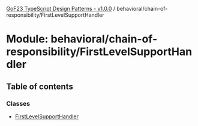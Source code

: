 [GoF23 TypeScript Design Patterns - v1.0.0](../README.md) / behavioral/chain-of-responsibility/FirstLevelSupportHandler

# Module: behavioral/chain-of-responsibility/FirstLevelSupportHandler

## Table of contents

### Classes

- [FirstLevelSupportHandler](../classes/behavioral_chain_of_responsibility_FirstLevelSupportHandler.FirstLevelSupportHandler.md)
